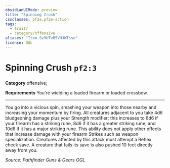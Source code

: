 ```yaml
---
obsidianUIMode: preview
title: "Spinning Crush"
cssclasses: pf2e,pf2e-action
tags:
  - trait/
  - category/offensive
aliases: "Item.Sv9UTvB5VHJWTsse"
license: OGL
---
```

# Spinning Crush `pf2:3`

### 

**Category** offensive; 




**Requirements** You're wielding a loaded firearm or loaded crossbow.

* * *

You go into a vicious spin, smashing your weapon into those nearby and increasing your momentum by firing. All creatures adjacent to you take 4d6 bludgeoning damage plus your Strength modifier; this increases to 6d6 if your firearm has a striking rune, 8d6 if it has a greater striking rune, and 10d6 if it has a major striking rune. This ability does not apply other effects that increase damage with your firearm Strikes such as weapon specialization. Creatures affected by this attack must attempt a Reflex check save. A creature that fails its save is also pushed 10 feet directly away from you.

*Source: Pathfinder Guns & Gears*
*OGL*